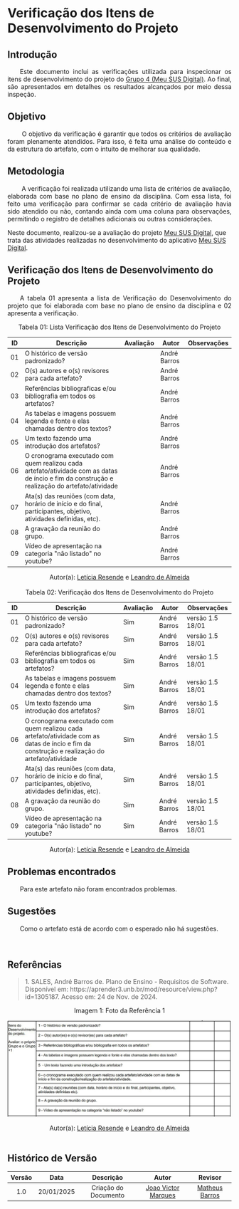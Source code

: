 #  Verificação dos Itens de Desenvolvimento do Projeto

## Introdução
<p align="justify">
&emsp;&emsp;Este documento inclui as verificações utilizada para inspecionar os itens de desenvolvimento do projeto do <a href="https://requisitos-de-software.github.io/2024.2-MeuSUSDigital/">Grupo 4 (Meu SUS Digital)</a>. Ao final, são apresentados em detalhes os resultados alcançados por meio dessa inspeção.
</p>

## Objetivo
<p align="justify">
&emsp;&emsp; O objetivo da verificação é garantir que todos os critérios de avaliação foram plenamente atendidos. Para isso, é feita uma análise do conteúdo e da estrutura do artefato, com o intuito de melhorar sua qualidade.
</p>

## Metodologia
<p align="justify">
&emsp;&emsp; A verificação foi realizada utilizando uma lista de critérios de avaliação, elaborada com base no plano de ensino da disciplina. Com essa lista, foi feito uma verificação para confirmar se cada critério de avaliação havia sido atendido ou não, contando ainda com uma coluna para observações, permitindo o registro de detalhes adicionais ou outras considerações.

Neste documento, realizou-se a avaliação do projeto <a href="https://requisitos-de-software.github.io/2024.2-MeuSUSDigital/">Meu SUS Digital</a>, que trata das atividades realizadas no desenvolvimento do aplicativo <a href="https://play.google.com/store/apps/details?id=br.gov.datasus.cnsdigital&hl=pt_BR&pli=1">Meu SUS Digital</a>.
</p>


## Verificação dos Itens de Desenvolvimento do Projeto
<p align="justify">
&emsp;&emsp;A tabela 01 apresenta a lista de  Verificação do Desenvolvimento do projeto que foi elaborada com base no plano de ensino da disciplina e 02 apresenta a verificação.
</p>
<center>Tabela 01: Lista Verificação dos Itens de Desenvolvimento do Projeto</center>

| **ID** | **Descrição**                                                                                       | **Avaliação** | **Autor**      | **Observações**                                |
|--------|-----------------------------------------------------------------------------------------------------|---------------|----------------|-----------------------------------------------|
| 01     | O histórico de versão padronizado? |  | André Barros |  |
| 02     | O(s) autores e o(s) revisores para cada artefato? |  | André Barros |   |
| 03     | Referências bibliograficas e/ou bibliografia em todos os artefatos? |  | André Barros   |  |
| 04     | As tabelas e imagens possuem legenda e fonte e elas chamadas dentro dos textos? |  | André Barros |  |
| 05     | Um texto fazendo uma introdução dos artefatos?|  | André Barros | |
| 06     | O cronograma executado com quem realizou cada artefato/atividade com as datas de íncio e fim da construção e realização do artefato/atividade  |  | André Barros |  |
| 07     | Ata(s) das reuniões (com data, horário de início e do final, participantes, objetivo, atividades definidas, etc).|  | André Barros |  |
| 08     | A gravação da reunião do grupo. |  | André Barros |  |
| 09     | Vídeo de apresentação na categoria "não listado" no youtube? |  | André Barros | 


<center>
</p>Autor(a): <a href="https://github.com/LeticiaResende23" target = "_blank">Letícia Resende</a> e <a href="https://github.com/leomitx10" target = "_blank">Leandro de Almeida</a>
</center>

<br>

<center>Tabela 02: Verificação dos Itens de Desenvolvimento do Projeto</center>

| **ID** | **Descrição** | **Avaliação** | **Autor** | **Observações**|
|--------|---------------|---------------|-----------|----------------|
| 01     | O histórico de versão padronizado? |      Sim      | André Barros   |     versão 1.5 18/01                        |
| 02     | O(s) autores e o(s) revisores para cada artefato?                                        |    Sim        | André Barros   | versão 1.5 18/01                                |
| 03     | Referências bibliograficas e/ou bibliografia em todos os artefatos?                                  |     Sim       | André Barros   |  versão 1.5 18/01                              |
| 04     | As tabelas e imagens possuem legenda e fonte e elas chamadas dentro dos textos?                           |    Sim        | André Barros   | versão 1.5 18/01                               |
| 05     | Um texto fazendo uma introdução dos artefatos?                           |  Sim          | André Barros   |  versão 1.5 18/01    
| 06     | O cronograma executado com quem realizou cada artefato/atividade com as datas de íncio e fim da construção e realização do artefato/atividade  |     Sim       | André Barros   |         versão 1.5 18/01                       |
| 07     | Ata(s) das reuniões (com data, horário de início e do final, participantes, objetivo, atividades definidas, etc).                                        |    Sim        | André Barros   |        versão 1.5 18/01                        |
| 08     | A gravação da reunião do grupo.                                 |      Sim      | André Barros   |      versão 1.5 18/01                          |
| 09     | Vídeo de apresentação na categoria "não listado" no youtube?                           |      Sim      | André Barros   |   versão 1.5 18/01    

<center>
</p>Autor(a): <a href="https://github.com/LeticiaResende23" target = "_blank">Letícia Resende</a> e <a href="https://github.com/leomitx10" target = "_blank">Leandro de Almeida</a>
</center>


## Problemas encontrados
<p align="justify">&emsp;&emsp;Para este artefato não foram encontrados problemas.</p>


## Sugestões
<p align="justify">&emsp;&emsp;Como o artefato está de acordo com o esperado não há sugestões.</p>

<br>

## Referências

> <p id="1">1. SALES, André Barros de. Plano de Ensino - Requisitos de Software. Disponível em: https://aprender3.unb.br/mod/resource/view.php?id=1305187. Acesso em: 24 de Nov. de 2024.

<center> <figcaption>Imagem 1: Foto da Referência 1</figcaption></center>

<center>

![alt text](../../assets/refimg.jpeg)

</center>

 <center></p>Autor(a): <a href="https://github.com/LeticiaResende23" target = "_blank">Letícia Resende</a> e <a href="https://github.com/leomitx10" target = "_blank">Leandro de Almeida</a></center>
<br>


## Histórico de Versão

| Versão |    Data    |      Descrição       |  Autor  | Revisor |
| :----: | :--------: | :------------------: | :-----: | :-----: |
|  1.0   | 20/01/2025 | Criação do Documento  | [Joao Victor Marques](https://github.com/jmarquees)| [Matheus Barros](https://github.com/Ninja-Haiyai)|




